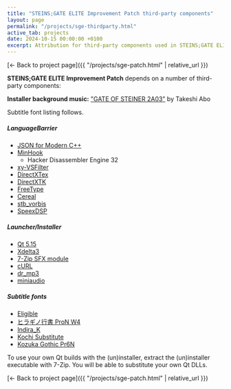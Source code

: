 ```yaml
---
title: "STEINS;GATE ELITE Improvement Patch third-party components"
layout: page
permalink: "/projects/sge-thirdparty.html"
active_tab: projects
date: 2024-10-15 00:00:00 +0100
excerpt: Attribution for third-party components used in STEINS;GATE ELITE Improvement Patch
---
```


[← Back to project page]({{ "/projects/sge-patch.html" | relative_url }})

**STEINS;GATE ELITE Improvement Patch** depends on a number of third-party components:

**Installer background music:** ["GATE OF STEINER 2A03"](https://soundcloud.com/valsound/gate-of-steiner-2a03-from) by Takeshi Abo

Subtitle font listing follows.

##### LanguageBarrier

- [JSON for Modern C++](https://github.com/nlohmann/json)
- [MinHook](https://github.com/TsudaKageyu/minhook)
  - Hacker Disassembler Engine 32
- [xy-VSFilter](https://github.com/Cyberbeing/xy-VSFilter/tree/3.0.0.306)
- [DirectXTex](https://github.com/microsoft/DirectXTex)
- [DirectXTK](https://github.com/microsoft/DirectXTK)
- [FreeType](https://www.freetype.org/)
- [Cereal](https://github.com/USCiLab/cereal)
- [stb_vorbis](https://github.com/nothings/stb)
- [SpeexDSP](https://www.speex.org)

##### Launcher/Installer

- [Qt 5.15](https://qt.io)
- [Xdelta3](http://xdelta.org)
- [7-Zip SFX module](https://7-zip.org/)
- [cURL](https://curl.haxx.se/)
- [dr_mp3](https://github.com/mackron/dr_libs)
- [miniaudio](https://github.com/dr-soft/miniaudio)

##### Subtitle fonts

- [Eligible](https://www.1001freefonts.com/eligible.font)
- [ヒラギノ行書 ProN W4](https://eng.m.fontke.com/font/26280817/)
- [Indira_K](https://www.dafont.com/indira-k.font)
- [Kochi Substitute](https://osdn.net/projects/efont/)
- [Kozuka Gothic Pr6N](https://fontpark.com/en/kozminpr6n-bold.font)

To use your own Qt builds with the (un)installer, extract the (un)installer executable with 7-Zip. You will be able to substitute your own Qt DLLs.

[← Back to project page]({{ "/projects/sge-patch.html" | relative_url }})
